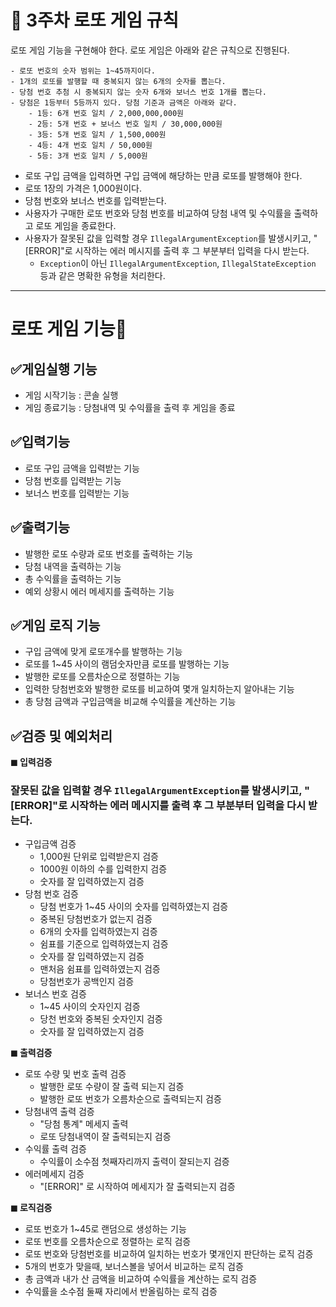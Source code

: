 # 🚀 3주차 로또 게임 규칙

로또 게임 기능을 구현해야 한다. 로또 게임은 아래와 같은 규칙으로 진행된다.

```
- 로또 번호의 숫자 범위는 1~45까지이다.
- 1개의 로또를 발행할 때 중복되지 않는 6개의 숫자를 뽑는다.
- 당첨 번호 추첨 시 중복되지 않는 숫자 6개와 보너스 번호 1개를 뽑는다.
- 당첨은 1등부터 5등까지 있다. 당첨 기준과 금액은 아래와 같다.
    - 1등: 6개 번호 일치 / 2,000,000,000원
    - 2등: 5개 번호 + 보너스 번호 일치 / 30,000,000원
    - 3등: 5개 번호 일치 / 1,500,000원
    - 4등: 4개 번호 일치 / 50,000원
    - 5등: 3개 번호 일치 / 5,000원
```

- 로또 구입 금액을 입력하면 구입 금액에 해당하는 만큼 로또를 발행해야 한다.
- 로또 1장의 가격은 1,000원이다.
- 당첨 번호와 보너스 번호를 입력받는다.
- 사용자가 구매한 로또 번호와 당첨 번호를 비교하여 당첨 내역 및 수익률을 출력하고 로또 게임을 종료한다.
- 사용자가 잘못된 값을 입력할 경우 `IllegalArgumentException`를 발생시키고, "[ERROR]"로 시작하는 에러 메시지를 출력 후 그 부분부터 입력을 다시 받는다.
  - `Exception`이 아닌 `IllegalArgumentException`, `IllegalStateException` 등과 같은 명확한 유형을 처리한다.
---


# 로또 게임  기능📑
## ✅게임실행 기능
- 게임 시작기능 : 콘솔 실행
- 게임 종료기능 : 당첨내역 및 수익률을 출력 후 게임을 종료

## ✅입력기능
- 로또 구입 금액을 입력받는 기능
- 당첨 번호를 입력받는 기능
- 보너스 번호를 입력받는 기능


## ✅출력기능
- 발행한 로또 수량과 로또 번호를 출력하는 기능
- 당첨 내역을 출력하는 기능
- 총 수익률을 출력하는 기능
- 예외 상황시 에러 메세지를 출력하는 기능

## ✅게임 로직 기능
- 구입 금액에 맞게 로또개수를 발행하는 기능
- 로또를 1~45 사이의 램덤숫자만큼 로또를 발행하는 기능
- 발행한 로또를 오름차순으로 정렬하는 기능
- 입력한 당첨번호와 발행한 로또를 비교하여 몇개 일치하는지 알아내는 기능
- 총 당첨 금액과 구입금액을 비교해 수익률을 계산하는 기능
## ✅검증 및 예외처리

**◼ 입력검증**
### 잘못된 값을 입력할 경우 `IllegalArgumentException`를 발생시키고, "[ERROR]"로 시작하는 에러 메시지를 출력 후 그 부분부터 입력을 다시 받는다.
- 구입금액 검증
  - 1,000원 단위로 입력받은지 검증
  - 1000원 이하의 수를 입력한지 검증
  - 숫자를 잘 입력하였는지 검증
- 당첨 번호 검증
  - 당첨 번호가 1~45 사이의 숫자를 입력하였는지 검증
  - 중복된 당첨번호가 없는지 검증
  - 6개의 숫자를 입력하였는지 검증
  - 쉼표를 기준으로 입력하였는지 검증
  - 숫자를 잘 입력하였는지 검증
  - 맨처음 쉼표를 입력하였는지 검증
  - 당첨번호가 공백인지 검증
- 보너스 번호 검증
  - 1~45 사이의 숫자인지 검증
  - 당천 번호와 중복된 숫자인지 검증
  - 숫자를 잘 입력하였는지 검증


**◼ 출력검증**
- 로또 수량 및 번호 출력 검증
  - 발행한 로또 수량이 잘 출력 되는지 검증
  - 발행한 로또 번호가 오름차순으로 출력되는지 검증
- 당첨내역 출력 검증
  - "당첨 통계" 메세지 출력
  - 로또 당첨내역이 잘 출력되는지 검증
- 수익률 출력 검증
  - 수익률이 소수점 첫째자리까지 출력이 잘되는지 검증
- 에러메세지 검증
  - "[ERROR]" 로 시작하여 메세지가 잘 출력되는지 검증

**◼ 로직검증**
- 로또 번호가 1~45로 랜덤으로 생성하는 기능
- 로또 번호를 오름차순으로 정렬하는 로직 검증
- 로또 번호와 당첨번호를 비교하여 일치하는 번호가 몇개인지 판단하는 로직 검증
- 5개의 번호가 맞을때, 보너스볼을 넣어서 비교하는 로직 검증
- 총 금액과 내가 산 금액을 비교하여 수익률을 계산하는 로직 검증
- 수익률을 소수점 둘째 자리에서 반올림하는 로직 검증
  

